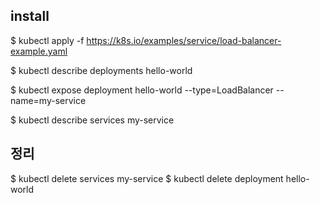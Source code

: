 ## install
$ kubectl apply -f https://k8s.io/examples/service/load-balancer-example.yaml

$ kubectl describe deployments hello-world

$ kubectl expose deployment hello-world --type=LoadBalancer --name=my-service

$ kubectl describe services my-service


## 정리
$ kubectl delete services my-service
$ kubectl delete deployment hello-world
